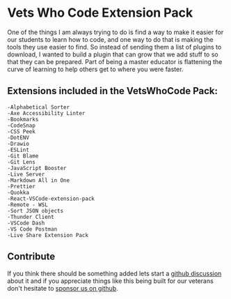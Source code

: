 # Vets Who Code Extension Pack

One of the things I am always trying to do is find a way to make it easier for our students to learn how to code, and one way to do that is making the tools they use easier to find. So instead of sending them a list of plugins to download, I wanted to build a plugin that can grow that we add stuff to so that they can be prepared. Part of being a master educator is flattening the curve of learning to help others get to where you were faster. 


## Extensions included in the VetsWhoCode Pack:
    -Alphabetical Sorter
    -Axe Accessibility Linter
    -Bookmarks
    -CodeSnap
    -CSS Peek
    -DotENV
    -Drawio
    -ESLint
    -Git Blame
    -Git Lens
    -JavaScript Booster
    -Live Server
    -Markdown All in One
    -Prettier
    -Quokka
    -React-VSCode-extension-pack
    -Remote - WSL
    -Sort JSON objects
    -Thunder Client
    -VSCode Dash
    -VS Code Postman
    -Live Share Extension Pack


## Contribute
If you think there should be something added lets start a [github discussion](https://github.com/Vets-Who-Code/vetswhocode-extension-pack/discussions) about it and if you appreciate things like this being built for our veterans don't hesitate to [sponsor us on github](https://github.com/sponsors/Vets-Who-Code).
